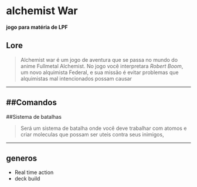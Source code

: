 # alchemist War
**jogo  para matéria de LPF**
## Lore
> Alchemist war é um jogo de aventura que se passa no mundo do anime Fullmetal Alchemist. No jogo você interpretara *Robert Boom*, um novo alquimista Federal, e sua missão é evitar problemas que alquimistas mal intencionados possam causar
---
##Comandos
---

##Sistema de batalhas
> Será um sistema de batalha onde você deve trabalhar com atomos e criar moleculas que possam ser uteis contra seus inimigos, 
---
## generos
* Real time action
* deck build 
